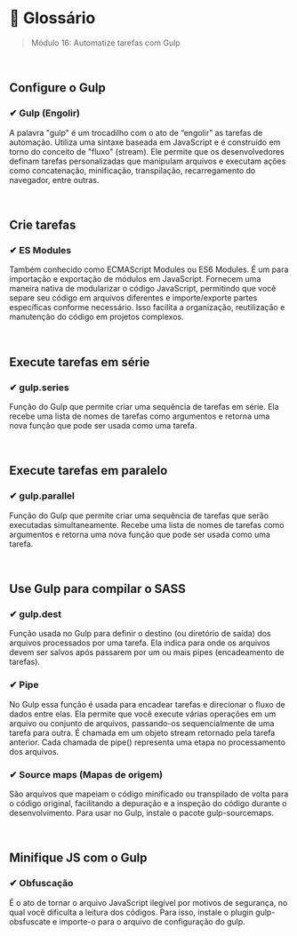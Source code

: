 # 📌 Glossário
> Módulo 16: Automatize tarefas com Gulp

<br>

## Configure o Gulp
### ✔ Gulp (Engolir)
A palavra "gulp" é um trocadilho com o ato de “engolir” as tarefas de automação. Utiliza uma sintaxe baseada em JavaScript e é construído em torno do conceito de "fluxo" (stream). Ele permite que os desenvolvedores definam tarefas personalizadas que manipulam arquivos e executam ações como concatenação, minificação, transpilação, recarregamento do navegador, entre outras. 

<br>

## Crie tarefas
### ✔ ES Modules
Também conhecido como ECMAScript Modules ou ES6 Modules. É um para importação e exportação de módulos em JavaScript. Fornecem uma maneira nativa de modularizar o código JavaScript, permitindo que você separe seu código em arquivos diferentes e importe/exporte partes específicas conforme necessário. Isso facilita a organização, reutilização e manutenção do código em projetos complexos.

<br>

## Execute tarefas em série
### ✔ gulp.series
Função do Gulp que permite criar uma sequência de tarefas em série. Ela recebe uma lista de nomes de tarefas como argumentos e retorna uma nova função que pode ser usada como uma tarefa. 

<br>

## Execute tarefas em paralelo
### ✔ gulp.parallel 
Função do Gulp que permite criar uma sequência de tarefas que serão executadas simultaneamente. Recebe uma lista de nomes de tarefas como argumentos e retorna uma nova função que pode ser usada como uma tarefa.

<br>

## Use Gulp para compilar o SASS
### ✔ gulp.dest
Função usada no Gulp para definir o destino (ou diretório de saída) dos arquivos processados por uma tarefa. Ela indica para onde os arquivos devem ser salvos após passarem por um ou mais pipes (encadeamento de tarefas). 

### ✔ Pipe
No Gulp essa função é usada para encadear tarefas e direcionar o fluxo de dados entre elas. Ela permite que você execute várias operações em um arquivo ou conjunto de arquivos, passando-os sequencialmente de uma tarefa para outra. É chamada em um objeto stream retornado pela tarefa anterior. Cada chamada de pipe() representa uma etapa no processamento dos arquivos.

### ✔ Source maps (Mapas de origem) 
São arquivos que mapeiam o código minificado ou transpilado de volta para o código original, facilitando a depuração e a inspeção do código durante o desenvolvimento. Para usar no Gulp, instale o pacote gulp-sourcemaps.

<br>

## Minifique JS com o Gulp
### ✔ Obfuscação
É o ato de tornar o arquivo JavaScript ilegível por motivos de segurança, no qual você dificulta a leitura dos códigos. Para isso, instale o plugin gulp-obsfuscate e importe-o para o arquivo de configuração do gulp.